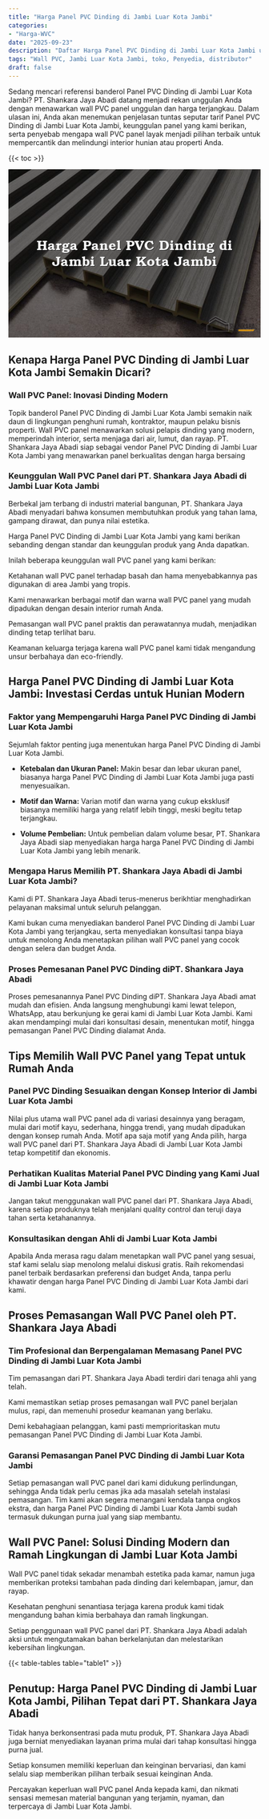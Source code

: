 ```yaml
---
title: "Harga Panel PVC Dinding di Jambi Luar Kota Jambi"
categories: 
- "Harga-WVC"
date: "2025-09-23"
description: "Daftar Harga Panel PVC Dinding di Jambi Luar Kota Jambi untuk rumah, kantor, dan ritel. Panel berkualitas, pilihan motif, warna menarik, beserta jasa pemasangan oleh tenaga ahli profesional dan jaminan resmi!|Layanan distribusi Panel PVC Dinding di Jambi Luar Kota Jambi untuk keperluan hunian, office, atau toko, beserta panel terbaik dan pemasangan oleh tim ahli serta jaminan resmi.|Solusi Panel PVC Dinding di Jambi Luar Kota Jambi yang terbukti untuk tempat tinggal, perkantoran, dan ritel, dengan material unggulan dan pemasangan oleh tim berpengalaman serta kepastian resmi.|Distribusi Panel PVC Dinding di Jambi Luar Kota Jambi bagi hunian, perkantoran, serta gerai, beserta produk berkualitas dan pemasangan dikerjakan oleh tenaga ahli berpengalaman, disertai beserta jaminan resmi.}"
tags: "Wall PVC, Jambi Luar Kota Jambi, toko, Penyedia, distributor"
draft: false
---
```


Sedang mencari referensi banderol Panel PVC Dinding di Jambi Luar Kota Jambi? PT. Shankara Jaya Abadi datang menjadi rekan unggulan Anda dengan menawarkan wall PVC panel unggulan dan harga terjangkau. Dalam ulasan ini, Anda akan menemukan penjelasan tuntas seputar tarif Panel PVC Dinding di Jambi Luar Kota Jambi, keunggulan panel yang kami berikan, serta penyebab mengapa wall PVC panel layak menjadi pilihan terbaik untuk mempercantik dan melindungi interior hunian atau properti Anda.

{{< toc >}}

![Harga Panel PVC Dinding di Jambi Luar Kota Jambi](/images/Harga-WVC/Harga-Panel-PVC-Dinding-di-Jambi-Luar-Kota-Jambi.png)


## Kenapa Harga Panel PVC Dinding di Jambi Luar Kota Jambi Semakin Dicari?

### Wall PVC Panel: Inovasi Dinding Modern

Topik banderol Panel PVC Dinding di Jambi Luar Kota Jambi semakin naik daun di lingkungan penghuni rumah, kontraktor, maupun pelaku bisnis properti. Wall PVC panel menawarkan solusi pelapis dinding yang modern, memperindah interior, serta menjaga dari air, lumut, dan rayap. PT. Shankara Jaya Abadi siap sebagai vendor Panel PVC Dinding di Jambi Luar Kota Jambi yang menawarkan panel berkualitas dengan harga bersaing

### Keunggulan Wall PVC Panel dari PT. Shankara Jaya Abadi di Jambi Luar Kota Jambi

Berbekal jam terbang di industri material bangunan, PT. Shankara Jaya Abadi menyadari bahwa konsumen membutuhkan produk yang tahan lama, gampang dirawat, dan punya nilai estetika.

Harga Panel PVC Dinding di Jambi Luar Kota Jambi yang kami berikan sebanding dengan standar dan keunggulan produk yang Anda dapatkan.

Inilah beberapa keunggulan wall PVC panel yang kami berikan:

Ketahanan wall PVC panel terhadap basah dan hama menyebabkannya pas digunakan di area Jambi yang tropis.

Kami menawarkan berbagai motif dan warna wall PVC panel yang mudah dipadukan dengan desain interior rumah Anda.

Pemasangan wall PVC panel praktis dan perawatannya mudah, menjadikan dinding tetap terlihat baru.

Keamanan keluarga terjaga karena wall PVC panel kami tidak mengandung unsur berbahaya dan eco-friendly.

## Harga Panel PVC Dinding di Jambi Luar Kota Jambi: Investasi Cerdas untuk Hunian Modern

### Faktor yang Mempengaruhi Harga Panel PVC Dinding di Jambi Luar Kota Jambi

Sejumlah faktor penting juga menentukan harga Panel PVC Dinding di Jambi Luar Kota Jambi.

- **Ketebalan dan Ukuran Panel:** Makin besar dan lebar ukuran panel, biasanya harga Panel PVC Dinding di Jambi Luar Kota Jambi juga pasti menyesuaikan.

- **Motif dan Warna:** Varian motif dan warna yang cukup eksklusif biasanya memiliki harga yang relatif lebih tinggi, meski begitu tetap terjangkau.

- **Volume Pembelian:** Untuk pembelian dalam volume besar, PT. Shankara Jaya Abadi siap menyediakan harga harga Panel PVC Dinding di Jambi Luar Kota Jambi yang lebih menarik.

### Mengapa Harus Memilih PT. Shankara Jaya Abadi di Jambi Luar Kota Jambi?

Kami di PT. Shankara Jaya Abadi terus-menerus berikhtiar menghadirkan pelayanan maksimal untuk seluruh pelanggan.

Kami bukan cuma menyediakan banderol Panel PVC Dinding di Jambi Luar Kota Jambi yang terjangkau, serta menyediakan konsultasi tanpa biaya untuk menolong Anda menetapkan pilihan wall PVC panel yang cocok dengan selera dan budget Anda.

### Proses Pemesanan Panel PVC Dinding diPT. Shankara Jaya Abadi

Proses pemesanannya Panel PVC Dinding diPT. Shankara Jaya Abadi amat mudah dan efisien. Anda langsung menghubungi kami lewat telepon, WhatsApp, atau berkunjung ke gerai kami di Jambi Luar Kota Jambi. Kami akan mendampingi mulai dari konsultasi desain, menentukan motif, hingga pemasangan Panel PVC Dinding dialamat Anda.

## Tips Memilih Wall PVC Panel yang Tepat untuk Rumah Anda

### Panel PVC Dinding Sesuaikan dengan Konsep Interior di Jambi Luar Kota Jambi

Nilai plus utama wall PVC panel ada di variasi desainnya yang beragam, mulai dari motif kayu, sederhana, hingga trendi, yang mudah dipadukan dengan konsep rumah Anda. Motif apa saja motif yang Anda pilih, harga wall PVC panel dari PT. Shankara Jaya Abadi di Jambi Luar Kota Jambi tetap kompetitif dan ekonomis.

### Perhatikan Kualitas Material Panel PVC Dinding yang Kami Jual di Jambi Luar Kota Jambi

Jangan takut menggunakan wall PVC panel dari PT. Shankara Jaya Abadi, karena setiap produknya telah menjalani quality control dan teruji daya tahan serta ketahanannya.

### Konsultasikan dengan Ahli di Jambi Luar Kota Jambi

Apabila Anda merasa ragu dalam menetapkan wall PVC panel yang sesuai, staf kami selalu siap menolong melalui diskusi gratis. Raih rekomendasi panel terbaik berdasarkan preferensi dan budget Anda, tanpa perlu khawatir dengan harga Panel PVC Dinding di Jambi Luar Kota Jambi dari kami.

## Proses Pemasangan Wall PVC Panel oleh PT. Shankara Jaya Abadi

### Tim Profesional dan Berpengalaman Memasang Panel PVC Dinding di Jambi Luar Kota Jambi

Tim pemasangan dari PT. Shankara Jaya Abadi terdiri dari tenaga ahli yang telah.

Kami memastikan setiap proses pemasangan wall PVC panel berjalan mulus, rapi, dan memenuhi prosedur keamanan yang berlaku.

Demi kebahagiaan pelanggan, kami pasti memprioritaskan mutu pemasangan Panel PVC Dinding di Jambi Luar Kota Jambi.

### Garansi Pemasangan Panel PVC Dinding di Jambi Luar Kota Jambi

Setiap pemasangan wall PVC panel dari kami didukung perlindungan, sehingga Anda tidak perlu cemas jika ada masalah setelah instalasi pemasangan. Tim kami akan segera menangani kendala tanpa ongkos ekstra, dan harga Panel PVC Dinding di Jambi Luar Kota Jambi sudah termasuk dukungan purna jual yang siap membantu.

## Wall PVC Panel: Solusi Dinding Modern dan Ramah Lingkungan di Jambi Luar Kota Jambi

Wall PVC panel tidak sekadar menambah estetika pada kamar, namun juga memberikan proteksi tambahan pada dinding dari kelembapan, jamur, dan rayap.

Kesehatan penghuni senantiasa terjaga karena produk kami tidak mengandung bahan kimia berbahaya dan ramah lingkungan.

Setiap penggunaan wall PVC panel dari PT. Shankara Jaya Abadi adalah aksi untuk mengutamakan bahan berkelanjutan dan melestarikan kebersihan lingkungan.

{{< table-tables table="table1" >}}

## Penutup: Harga Panel PVC Dinding di Jambi Luar Kota Jambi, Pilihan Tepat dari PT. Shankara Jaya Abadi

Tidak hanya berkonsentrasi pada mutu produk, PT. Shankara Jaya Abadi juga berniat menyediakan layanan prima mulai dari tahap konsultasi hingga purna jual.

Setiap konsumen memiliki keperluan dan keinginan bervariasi, dan kami selalu siap memberikan pilihan terbaik sesuai keinginan Anda.

Percayakan keperluan wall PVC panel Anda kepada kami, dan nikmati sensasi memesan material bangunan yang terjamin, nyaman, dan terpercaya di Jambi Luar Kota Jambi.